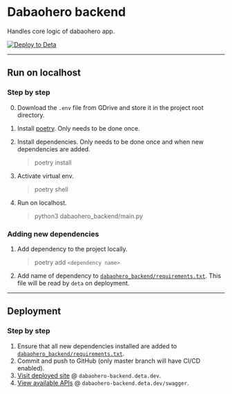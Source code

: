 # Dabaohero backend

Handles core logic of dabaohero app.

[![Deploy to Deta](https://github.com/seanjin97/dabaohero-backend/actions/workflows/deta.yml/badge.svg?branch=master)](https://github.com/seanjin97/dabaohero-backend/actions/workflows/deta.yml)

---

## Run on localhost

### Step by step

0. Download the `.env` file from GDrive and store it in the project root directory.
1. Install [poetry](https://python-poetry.org/docs/#installation). Only needs to be done once.
2. Install dependencies. Only needs to be done once and when new dependencies are added.
   > poetry install
3. Activate virtual env.
   > poetry shell
4. Run on localhost.

   > python3 dabaohero_backend/main.py

### Adding new dependencies

1. Add dependency to the project locally.
   > poetry add `<dependency name>`
2. Add name of dependency to [`dabaohero_backend/requirements.txt`](dabaohero_backend/requirements.txt). This file will be read by `deta` on deployment.

---

## Deployment

### Step by step

1. Ensure that all new dependencies installed are added to [`dabaohero_backend/requirements.txt`](dabaohero_backend/requirements.txt).
2. Commit and push to GitHub (only master branch will have CI/CD enabled).
3. [Visit deployed site](https://dabaohero-backend.deta.dev) @ `dabaohero-backend.deta.dev`.
4. [View available APIs](https://dabaohero-backend.deta.dev/swagger) @ `dabaohero-backend.deta.dev/swagger`.
